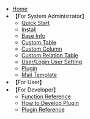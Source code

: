 * [Home](/)
* 【For System Administrator】
  * [Quick Start](quickstart.md)
  * [Install](install.md)
  * [Base Info](base_info.md)
  * [Custom Table](table.md)
  * [Custom Column](column.md)
  * [Custom Relation Table](relation.md)
  * [User/Login User Setting](user.md)
  * [Plugin](plugin.md)
  * [Mail Template](mail.md)
* 【For User】
* 【For Developer】
  * [Function Reference](func_reference.md)
  * [How to Develop Plugin](plugin_quickstart.md)
  * [Plugin Reference](plugin_reference.md)